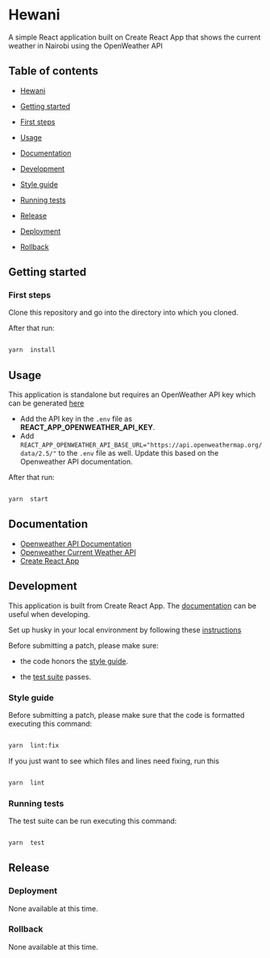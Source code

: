 # Hewani

A simple React application built on Create React App that shows the current weather in Nairobi using the OpenWeather API

## Table of contents

- [Hewani](#Hewani)

- [Getting started](#getting-started)

- [First steps](#first-steps)

- [Usage](#usage)

- [Documentation](#documentation)

- [Development](#development)

- [Style guide](#style-guide)

- [Running tests](#running-tests)

- [Release](#release)

- [Deployment](#deployment)

- [Rollback](#rollback)

## Getting started

### First steps

Clone this repository and go into the directory into which you cloned.

After that run:

```bash

yarn  install

```

## Usage

This application is standalone but requires an OpenWeather API key which can be generated [here](https://openweathermap.org/appid)

- Add the API key in the `.env` file as **REACT_APP_OPENWEATHER_API_KEY**.
- Add `REACT_APP_OPENWEATHER_API_BASE_URL="https://api.openweathermap.org/data/2.5/"` to the `.env` file as well. Update this based on the Openweather API documentation.

After that run:

```bash

yarn  start

```

## Documentation

- [Openweather API Documentation](https://openweathermap.org/api)
- [Openweather Current Weather API](https://openweathermap.org/current)
- [Create React App](https://create-react-app.dev/docs/getting-started)

## Development

This application is built from Create React App. The [documentation](https://create-react-app.dev/docs/getting-started) can be useful when developing.

Set up husky in your local environment by following these [instructions](https://medium.com/@mariokandut/how-to-add-husky-to-react-233f0ca48752)

Before submitting a patch, please make sure:

- the code honors the [style guide](#style-guide).

- the [test suite](#running-tests) passes.

### Style guide

Before submitting a patch, please make sure that the code is formatted executing this command:

```bash

yarn  lint:fix

```

If you just want to see which files and lines need fixing, run this

```bash

yarn  lint

```

### Running tests

The test suite can be run executing this command:

```bash

yarn  test

```

## Release

### Deployment

None available at this time.

### Rollback

None available at this time.
